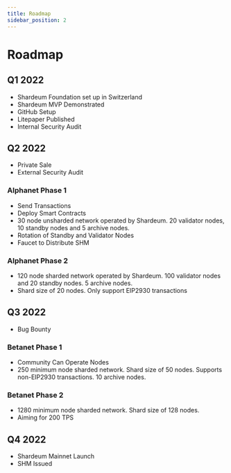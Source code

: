```yaml
---
title: Roadmap
sidebar_position: 2
---
```


# Roadmap

## Q1 2022

- Shardeum Foundation set up in Switzerland
- Shardeum MVP Demonstrated
- GitHub Setup
- Litepaper Published
- Internal Security Audit

## Q2 2022

- Private Sale
- External Security Audit

### Alphanet Phase 1

- Send Transactions
- Deploy Smart Contracts
- 30 node unsharded network operated by Shardeum. 20 validator nodes, 10 standby nodes and 5 archive nodes.
- Rotation of Standby and Validator Nodes
- Faucet to Distribute SHM

### Alphanet Phase 2

- 120 node sharded network operated by Shardeum. 100 validator nodes and 20 standby nodes. 5 archive nodes.
- Shard size of 20 nodes. Only support EIP2930 transactions

## Q3 2022

- Bug Bounty

### Betanet Phase 1

- Community Can Operate Nodes
- 250 minimum node sharded network. Shard size of 50 nodes. Supports non-EIP2930 transactions. 10 archive nodes.

### Betanet Phase 2

- 1280 minimum node sharded network. Shard size of 128 nodes.
- Aiming for 200 TPS

## Q4 2022

- Shardeum Mainnet Launch
- SHM Issued
